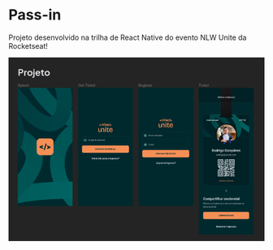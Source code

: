# Pass-in

Projeto desenvolvido na trilha de React Native do evento NLW Unite da Rocketseat!

![Logo](https://github.com/dvictordev/pass-in-app/blob/main/src/assets/banner.png)
